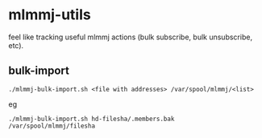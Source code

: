 mlmmj-utils
===========

feel like tracking useful mlmmj actions (bulk subscribe, bulk unsubscribe, etc).

## bulk-import

```
./mlmmj-bulk-import.sh <file with addresses> /var/spool/mlmmj/<list>
```

eg 

```
./mlmmj-bulk-import.sh hd-filesha/.members.bak /var/spool/mlmmj/filesha
```
